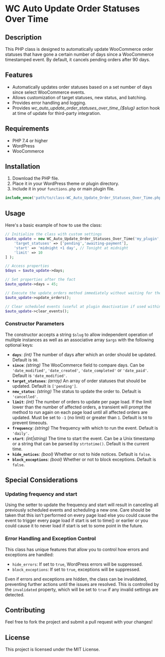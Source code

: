 # WC Auto Update Order Statuses Over Time

## Description

This PHP class is designed to automatically update WooCommerce order statuses that have gone a certain number of days since a WooCommerce timestamped event. By default, it cancels pending orders after 90 days.

## Features

- Automatically updates order statuses based on a set number of days since select WooCommerce events.
- Allows customization of target statuses, new status, and batching.
- Provides error handling and logging.
- Provides *wc_auto_update_order_statuses_over_time_{$slug}* action hook at time of update for third-party integration.

## Requirements

- PHP 7.4 or higher
- WordPress
- WooCommerce

## Installation

1. Download the PHP file.
2. Place it in your WordPress theme or plugin directory.
3. Include it in your `functions.php` or main plugin file.

```php
include_once('path/to/class-WC_Auto_Update_Order_Statuses_Over_Time.php');
```

## Usage

Here's a basic example of how to use the class:

```php
// Initialize the class with custom settings
$auto_update = new WC_Auto_Update_Order_Statuses_Over_Time('my_plugin', [
    'target_statuses' => ['pending','awaiting-payment'],
    'start' => 'midnight +1 day', // Tonight at midnight
    'limit' => 10
] );

// Access properties
$days = $auto_update->days;

// Set properties after the fact
$auto_update->days = 45;

// Execute the update_orders method immediately without waiting for the cron job
$auto_update->update_orders(); 

// Clear scheduled events (useful at plugin deactivation if used within a plugin)
$auto_update->clear_events();
```

### Constructor Parameters

The constructor accepts a string `$slug` to allow independent operation of mulitple instances as well as an associative array `$args` with the following optional keys:

- **`days`**: *(int)* The number of days after which an order should be updated. Default is `90`.
- **`since`**: *(string)* The WooCommerce field to compare days. Can be `'date_modified'`, `'date_created'`, `'date_completed'` or `'date_paid'`. Default is `'date_modified'`.
- **`target_statuses`**: *(array)* An array of order statuses that should be updated. Default is `['pending']`.
- **`new_status`**: *(string)* The status to update the order to. Default is `'cancelled'`.
- **`limit`**: *(int)* The number of orders to update per page load. If the limit lower than the number of affected orders, a transient will prompt the method to run again on each page load until all affected orders are updated. Must be set to `-1` (no limit) or greater than `1`. Default is `50` to prevent timeouts.
- **`frequency`**: *(string)* The frequency with which to run the event. Default is `'daily'`.
- **`start`**: *(int|string)* The time to start the event. Can be a Unix timestamp or a string that can be parsed by `strtotime()`. Default is the current time.
- **`hide_notices`**: *(bool)* Whether or not to hide notices. Default is `false`.
- **`block_exceptions`**: *(bool)* Whether or not to block exceptions. Default is `false`.

## Special Considerations

### Updating frequency and start

Using the setter to update the frequency and start will result in canceling all previously scheduled events and scheduling a new one. Care should be taken that this isn't performed on every page load else you could cause the event to trigger every page load if start is set to time() or earlier or you could cause it to never load if start is set to some point in the future.

### Error Handling and Exception Control

This class has unique features that allow you to control how errors and exceptions are handled:

- `hide_errors`: If set to `true`, WordPress errors will be suppressed.
- `block_exceptions`: If set to `true`, exceptions will be suppressed.

Even if errors and exceptions are hidden, the class can be invalidated, preventing further actions until the issues are resolved. This is controlled by the `invalidated` property, which will be set to `true` if any invalid settings are detected.

## Contributing

Feel free to fork the project and submit a pull request with your changes!

## License

This project is licensed under the MIT License.
